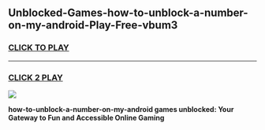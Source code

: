 
## Unblocked-Games-how-to-unblock-a-number-on-my-android-Play-Free-vbum3
<h3>
<a href="https://premium76.site?title=how-to-unblock-a-number-on-my-android&ref=20M">CLICK TO PLAY</a></h3>
<hr>

<h3>
<a href="https://premium76.site?title=how-to-unblock-a-number-on-my-android&ref=20M">CLICK 2 PLAY</a>
  
</h3>

<a href="https://premium76.site?title=how-to-unblock-a-number-on-my-android&ref=19M"><img src="https://clearcache.store/games.png"></a>


**how-to-unblock-a-number-on-my-android games unblocked: Your Gateway to Fun and Accessible Online Gaming**
